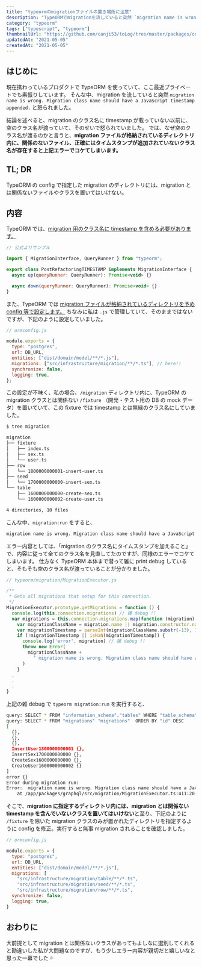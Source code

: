 ```yaml
---
title: "typeormのmigrationファイルの置き場所に注意"
description: "TypeORMでmigrationを流していると突然 `migration name is wrong.` と怒られました。結論を述べると、migrationファイルが格納されているディレクトリ内に、migrationとは関係のないファイル、正確にはタイムスタンプが追加されていないクラス名が存在すると上記エラーでコケてしまいます"
category: "typeorm"
tags: ["typescript", "typeorm"]
thumbnailUrl: "https://github.com/canji53/toLog/tree/master/packages/contents/tolog/posts/typeorm-accurate-migration-directory/thumbnail.png"
updatedAt: "2021-05-05"
createdAt: "2021-05-05"
---
```


## はじめに

現在携わっているプロダクトで TypeORM を使っていて、ここ最近プライベートでも素振りしています。
そんな中、migration を流していると突然 `migration name is wrong. Migration class name should have a JavaScript timestamp appended.` と怒られました。

結論を述べると、migration のクラス名に timestamp が載っていない以前に、空のクラス名が渡っていて、そのせいで怒られていました。
では、なぜ空のクラス名が渡るのかと言うと、**migration ファイルが格納されているディレクトリ内に、関係のないファイル、正確にはタイムスタンプが追加されていないクラス名が存在すると上記エラーでコケてしまいます。**

## TL; DR

TypeORM の config で指定した migration のディレクトリには、migration とは関係ないファイルやクラスを置いてはいけない。

## 内容

TypeORM では、[migration 用のクラス名に timestamp を含める必要があります。](https://typeorm.io/#/migrations/generating-migrations)

```js
// 公式よりサンプル

import { MigrationInterface, QueryRunner } from "typeorm";

export class PostRefactoringTIMESTAMP implements MigrationInterface {
  async up(queryRunner: QueryRunner): Promise<void> {}

  async down(queryRunner: QueryRunner): Promise<void> {}
}
```

また、TypeORM では [migration ファイルが格納されているディレクトリを予め config 等で設定します。](https://typeorm.io/#/migrations/creating-a-new-migration)
ちなみに私は `.js` で管理していて、そのままではないですが、下記のように設定していました。

```js
// ormconfig.js

module.exports = {
  type: "postgres",
  url: DB_URL,
  entities: ["dist/domain/model/**/*.js"],
  migrations: ["src/infrastructure/migration/**/*.ts"], // here!!
  synchronize: false,
  logging: true,
};
```

この設定が不味く、私の場合、`/migration` ディレクトリ内に、TypeORM の migration クラスとは関係ない `/fixture` （開発・テスト用の DB の mock データ）を置いていて、この fixture では timestamp とは無縁のクラス名にしていました。

```bash
$ tree migration

migration
├── fixture
│   ├── index.ts
│   ├── sex.ts
│   └── user.ts
├── row
│   └── 1800000000001-insert-user.ts
├── seed
│   └── 1700000000000-insert-sex.ts
└── table
    ├── 1600000000000-create-sex.ts
    └── 1600000000002-create-user.ts

4 directories, 10 files
```

こんな中、`migration:run` をすると、

```bash
migration name is wrong. Migration class name should have a JavaScript timestamp appended.
```

エラー内容としては、「migration のクラス名にタイムスタンプを加えること」で、内容に従って全てのクラス名を見直してたのですが、同様のエラーでコケてしまいます。
仕方なく TypeORM 本体まで潜って雑に print debug していると、そもそも空のクラス名が渡っていることが分かりました。

```js
// typeorm/migration/MigrationExecutor.js

/**
 * Gets all migrations that setup for this connection.
 */
MigrationExecutor.prototype.getMigrations = function () {
  console.log(this.connection.migrations) // 雑 debug !!
  var migrations = this.connection.migrations.map(function (migration) {
    var migrationClassName = migration.name || migration.constructor.name
    var migrationTimestamp = parseInt(migrationClassName.substr(-13), 10)
    if (!migrationTimestamp || isNaN(migrationTimestamp)) {
      console.log('error', migration) // 雑 debug !!
      throw new Error(
        migrationClassName +
          " migration name is wrong. Migration class name should have a JavaScript timestamp appended."
      )
    }
  .
  .
  .
}
```

上記の雑 debug で `typeorm migration:run` を実行すると、

```bash
query: SELECT * FROM "information_schema"."tables" WHERE "table_schema" = current_schema() AND "table_name" = 'migrations'
query: SELECT * FROM "migrations" "migrations"  ORDER BY "id" DESC
[
  {},
  {},
  {},
  InsertUser1800000000001 {},
  InsertSex1700000000000 {},
  CreateSex1600000000000 {},
  CreateUser1600000000002 {}
]
error {}
Error during migration run:
Error:  migration name is wrong. Migration class name should have a JavaScript timestamp appended.
    at /app/packages/graphql/src/migration/MigrationExecutor.ts:411:20
```

そこで、**migration に指定するディレクトリ内には、migration とは関係ない timestamp を含んでいないクラスを置いてはいけない**と至り、下記のように `/fixture` を除いた migration クラスのみが置かれたディレクトリを指定するように config を修正。実行すると無事 migration されることを確認しました。

```js
// ormconfig.js

module.exports = {
  type: "postgres",
  url: DB_URL,
  entities: ["dist/domain/model/**/*.js"],
  migrations: [
    "src/infrastructure/migration/table/**/*.ts",
    "src/infrastructure/migration/seed/**/*.ts",
    "src/infrastructure/migration/row/**/*.ts",
  synchronize: false,
  logging: true,
}
```

## おわりに

大前提として migration とは関係ないクラスがあってもよしなに選別してくれると勘違いした私が大問題なのですが、もう少しエラー内容が親切だと嬉しいなと思った一幕でした :sweat_drops:
